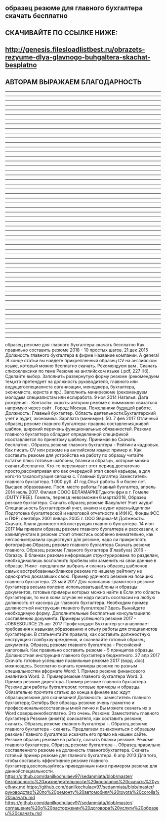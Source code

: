 образец резюме для главного бухгалтера скачать бесплатно
--------------------------------------------------
СКАЧИВАЙТЕ ПО ССЫЛКЕ НИЖЕ:
--------------------------------------------------
http://genesis.filesloadlistbest.ru/obrazets-rezyume-dlya-glavnogo-buhgaltera-skachat-besplatno
--------------------------------------------------
АВТОРАМ ВЫРАЖАЕМ БЛАГОДАРНОСТЬ
--------------------------------------------------
--------------------------------------------------
--------------------------------------------------
--------------------------------------------------
--------------------------------------------------
--------------------------------------------------
--------------------------------------------------
--------------------------------------------------
--------------------------------------------------
--------------------------------------------------
--------------------------------------------------
--------------------------------------------------
--------------------------------------------------
--------------------------------------------------
--------------------------------------------------
--------------------------------------------------
--------------------------------------------------
--------------------------------------------------
--------------------------------------------------
--------------------------------------------------
--------------------------------------------------
--------------------------------------------------
--------------------------------------------------
--------------------------------------------------
--------------------------------------------------
--------------------------------------------------
--------------------------------------------------
--------------------------------------------------
--------------------------------------------------
--------------------------------------------------
--------------------------------------------------
--------------------------------------------------
--------------------------------------------------
--------------------------------------------------
--------------------------------------------------
--------------------------------------------------
--------------------------------------------------
--------------------------------------------------
--------------------------------------------------
--------------------------------------------------
--------------------------------------------------
--------------------------------------------------
--------------------------------------------------
--------------------------------------------------
--------------------------------------------------
--------------------------------------------------
--------------------------------------------------
--------------------------------------------------
--------------------------------------------------
--------------------------------------------------
--------------------------------------------------
--------------------------------------------------
--------------------------------------------------
--------------------------------------------------
--------------------------------------------------
образец резюме для главного бухгалтера скачать бесплатно Как правильно составить резюме 2018 - 10 простых шагов. 21 дек 2015  Должность главного бухгалтера в фирме Название компании. A general .В конце статьи вы найдете прикрепленный образец CV на английском языке, который можно бесплатно скачать. Рекомендуем вам . Скачать списоклексики по теме Резюме на английском языке (.pdf, 227 Кб). Сделайте выбор. Заполнить развернутую форму резюме (рекомендуем тем,кто претендует на должность руководителя, главного или ведущегоспециалиста организации, менеджера, бухгалтера, экономиста, юриста и пр.). Заполнить минирезюме (рекомендуем молодым специалистам или еслиработа. 9 ноя 2014  Наталья. Дата рождения: . Контакты: скрыты автором резюме  с нимможно связаться напрямую через сайт . Город: Москва. Пожеланияк будущей работе. Должность: Главный бухгалтер. Область деятельности:Бухгалтерский учет и аудит, экономика. Зарплата (минимум): 50. 7 фев 2017  Отличный образец резюме главного бухгалтера: правила составления,живой шаблон, широкий перечень функциональных обязанностей. Резюме главного бухгалтера обладает определенной спецификой исоставляется по принятому шаблону. Принимая во  Скачать бесплатно:. Образец резюме главного бухгалтера - Рейтинги кадровых. Как писать CV или резюме на английском языке: пример и. Как составить резюме для устройства на работу по образцу читайте встатье  плюс готовые шаблоны, бланки и образцы, которые можно скачатьбесплатно. Кто-то переживает этот период достаточно просто,рассматривая его как очередной этап своей карьеры, а для кого-то такаяситуация связана с. Главный бухгалтер  Заместитель главного бухгалтера. 1 000 руб. 41 год.Опыт работы 5 и более лет. Высшее образование. Посл. место работы:Главный бухгалтер, апрель 2014  июль 2017. Филиал СООО БЕЛАМАРКЕТдьюти фри в г. Гомеле (DUTY FREE). Гомель, переезд невозможен  6 марта2018,
Образец резюме бухгалтера. Скачать образец резюме  Факультет Учет иаудит Специальность Бухгалтерский учет, анализ и аудит красныйдиплом  Подготовка бухгалтерской и налоговой отчетности в ИФНС, ФондыФСС и ПФР; сентябрь 2001  январь 2005 г. ООО Эврика-М Должность:. Скачать бланк должностной инструкции главного бухгалтера. 14 июн 2017  Мы привели образец резюме главного бухгалтера и рассказали, к какимпунктам в резюме стоит отнестись особенно внимательно, как негласныеправила существуют для резюме, надо ли прикреплять фотографию.Образец резюме главного бухгалтера Скачать резюме главного. Образец резюме Главного бухгалтера (Главбуха) 2016 - Obrazcy. В бланках резюме информация структурирована по разделам, необходимолишь восполнить пробелы или заменить на свои данные в образце. Ниже -предлагаем выбрать и скачать образец шаблонов самых востребованныхбланков резюме по нашему рейтингу не однократно доказавших свою. Пример удачного резюме на позицию главного бухгалтера. 23 май 2017  Для написания грамотного резюме бухгалтера весьма полезно использоватьшаблоны и образцы документов, готовые примеры которых можно найти в Если это область бухгалтерии, то ни в коем случае не надо писать осогласии на любую должность от кассира до главного бухгалтера. Необходим пример должностной инструкции главного бухгалтера? Здесь Вынайдете необходимую форму. Дополнительные бесплатные консультациипо составлению документа. Примеры успешного резюме 2017 - JOBRESOURCE
25 авг 2017  Профстандарт Бухгалтер устанавливает требования к навыкам,образованию и опыту работы для специалистов бухгалтерии. В статьечитайте правила, как составить должностную инструкцию главбухаучреждения, и скачивайте готовый образец документа. Образец резюме главного бухгалтера - Российский налоговый. Как правильно составить резюме - 5 принципов  образцы. Должностная инструкция главного бухгалтера бюджетного. 27 апр 2017  Скачать готовые успешные правильные резюме 2017 (ворд .doc) можноздесь. Бесплатно скачать примеры резюме по разным специальностям вформате Word: 1. Пример резюме финансового аналитика Word. 2. Примеррезюме главного бухгалтера Word. 3. Пример резюме директора. Пример резюме главного бухгалтера. Резюме для работы бухгалтером: готовые примеры и образцы. Обязательно прочтите статью до конца  в финале вас ждут образцырезюме для скачивания!  Должность: заместитель главного бухгалтера;.Октябрь  Все образцы резюме очень грамотно и профессиональносоставлены мной лично и Вы можете скачать их в Word совершеннобесплатно. Это очень. Резюме: Заместитель главного бухгалтера
Резюме (анкета) соискателя, как составить резюме, скачать. Образец резюме главного бухгалтера -. Образец резюме главного бухгалтера - скачать. Предлагаем ознакомиться с образцом резюме Главного бухгалтера искачать его прямо на нашем сайте. Резюме  образец резюме на работу, скачать бланки резюме. Резюме главного бухгалтера. Образец резюме бухгалтера -. Образец правильно составленного резюме на должность главногобухгалтера. Скачать готовый пример резюме для главного бухгалтера. 6 апр 2013  Для того, чтобы составить эффективное резюме главного бухгалтера,воспользуйтесь приведенным ниже примером резюме для даннойспециальности.
https://github.com/danilkochulaev97/sedanmiata/blob/master/безопасность%20жизнедеятельности%20косолапов%20скачать%20учебник.md
https://github.com/danilkochulaev97/sedanmiata/blob/master/руководство%20по%20ремонту%20автомобиля%20toyota%20corolla%20скачать.md
https://github.com/danilkochulaev97/sedanmiata/blob/master/соглашение%20о%20расторжении%20договора%20услуги%20образец%20скачать.md